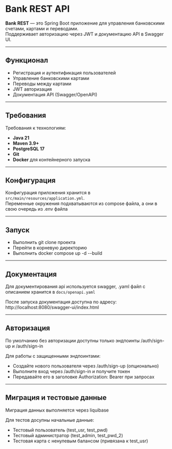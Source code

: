 # Bank REST API

**Bank REST** — это Spring Boot приложение для управления банковскими счетами, картами и переводами.  
Поддерживает авторизацию через JWT и документацию API в Swagger UI.

---

## Функционал
- Регистрация и аутентификация пользователей
- Управление банковскими картами
- Переводы между картами
- JWT авторизация
- Документация API (Swagger/OpenAPI)

---

## Требования
Требования к технологиям:
- **Java 21**
- **Maven 3.9+**
- **PostgreSQL 17**
- **Git**
- **Docker** для контейнерного запуска

---

## Конфигурация

Конфигурация приложения хранится в `src/main/resources/application.yml`.  
Переменные окружения подхватываются из compose файла, а они в свою очередь из .env файла

---

## Запуск

- Выполнить git clone проекта
- Перейти в корневую директорию
- Выполнить docker compose up -d --build

---

## Документация

Для документирования api используется swagger, .yaml файл с описанием хранится в `docs/openapi.yaml`

После запуска документация доступна по адресу: http://localhost:8080/swagger-ui/index.html

---

## Авторизация 

По умолчанию без авторизации доступны только эндпоинты /auth/sign-up и /auth/sign-in

Для работы с защищенными эндпоинтами:
- Создайте нового пользователя через /auth/sign-up (опционально)
- Выполните вход через /auth/sign-in и получите токен
- Передавайте его в заголовке Authorization: Bearer <token> при запросах

---

## Миграция и тестовые данные 

Миграция данных выполняется через liquibase

Для тестов досупны начальные данные:
- Тестовый пользователь (test_usr, test_pwd)
- Тестовый администратор (test_admin, test_pwd_2)
- Тестовая карта с ненулевым балансом (привязана к test_usr)